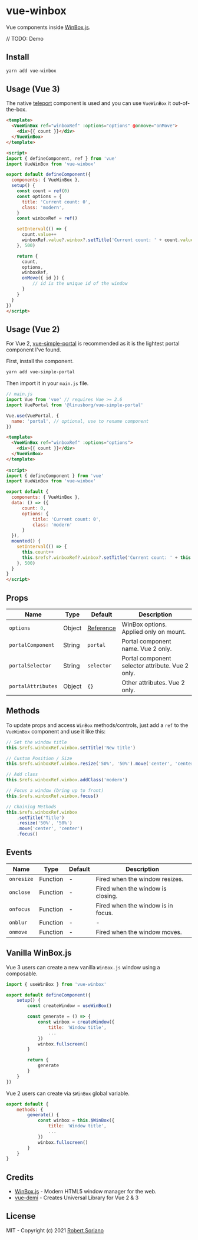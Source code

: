 # vue-winbox

Vue components inside [WinBox.js](https://github.com/nextapps-de/winbox).

// TODO: Demo

## Install

```bash
yarn add vue-winbox
```

## Usage (Vue 3)

The native [teleport](https://v3.vuejs.org/api/built-in-components.html#teleport) component is used and you can use `VueWinBox` it out-of-the-box.

```html
<template>
  <VueWinBox ref="winboxRef" :options="options" @onmove="onMove">
    <div>{{ count }}</div>
  </VueWinBox>
</template>

<script>
import { defineComponent, ref } from 'vue'
import VueWinBox from 'vue-winbox'

export default defineComponent({
  components: { VueWinBox },
  setup() {
    const count = ref(0)
    const options = {
      title: 'Current count: 0',
      class: 'modern',
    }
    const winboxRef = ref()

    setInterval(() => {
      count.value++
      winboxRef.value?.winbox?.setTitle('Current count: ' + count.value)
    }, 500)

    return {
      count,
      options,
      winboxRef,
      onMove({ id }) {
          // id is the unique id of the window
      }
    }
  }
})
</script>
```

## Usage (Vue 2)

For Vue 2, [vue-simple-portal](https://github.com/LinusBorg/vue-simple-portal) is recommended as it is the lightest portal component I've found.

First, install the component.

```bash
yarn add vue-simple-portal
```

Then import it in your `main.js` file.

```js
// main.js
import Vue from 'vue' // requires Vue >= 2.6
import VuePortal from '@linusborg/vue-simple-portal'

Vue.use(VuePortal, {
  name: 'portal', // optional, use to rename component
})
```

```html
<template>
  <VueWinBox ref="winboxRef" :options="options">
    <div>{{ count }}</div>
  </VueWinBox>
</template>
  
<script>
import { defineComponent } from 'vue'
import VueWinBox from 'vue-winbox'

export default {
  components: { VueWinBox },
  data: () => ({
      count: 0,
      options: {
          title: 'Current count: 0',
          class: 'modern'
      }
  }),
  mounted() {
    setInterval(() => {
      this.count++
      this.$refs?.winboxRef?.winbox?.setTitle('Current count: ' + this.count)
    }, 500)
  }
}
</script>
```

## Props

Name | Type | Default | Description |
------ | ------ | ------ | ------ |
`options` | Object | [Reference](https://github.com/nextapps-de/winbox#options) | WinBox options. Applied only on mount.  |
`portalComponent` | String | `portal` | Portal component name. Vue 2 only. |
`portalSelector` | String | `selector` | Portal component selector attribute. Vue 2 only.  |
`portalAttributes` | Object | `{}` | Other attributes. Vue 2 only. |

## Methods

To update props and access `WinBox` methods/controls, just add a `ref` to the `VueWinBox` component and use it like this:

```javascript
// Set the window title
this.$refs.winboxRef.winbox.setTitle('New title')

// Custom Position / Size
this.$refs.winboxRef.winbox.resize('50%', '50%').move('center', 'center')

// Add class
this.$refs.winboxRef.winbox.addClass('modern')

// Focus a window (bring up to front)
this.$refs.winboxRef.winbox.focus()

// Chaining Methods
this.$refs.winboxRef.winbox
    .setTitle('Title')
    .resize('50%', '50%')
    .move('center', 'center')
    .focus()
```

## Events

Name | Type | Default | Description |
------ | ------ | ------ | ------ |
`onresize` | Function | - | Fired when the window resizes. |
`onclose` | Function | - | Fired when the window is closing. |
`onfocus` | Function | - | Fired when the window is in focus. |
`onblur` | Function | - | - |
`onmove` | Function | - | Fired when the window moves. |

## Vanilla WinBox.js

Vue 3 users can create a new vanilla `WinBox.js` window using a composable.

```javascript
import { useWinBox } from 'vue-winbox'

export default defineComponent({
    setup() {
        const createWindow = useWinBox()

        const generate = () => {
            const winbox = createWindow({
                title: 'Window title',
                ...
            })
            winbox.fullscreen()
        }

        return {
            generate
        }
    }
})
```

Vue 2 users can create via `$WinBox` global variable.

```javascript
export default {
    methods: {
        generate() {
            const winbox = this.$WinBox({
                title: 'Window title',
                ...
            })   
            winbox.fullscreen()         
        }
    }
}
```

## Credits

- [WinBox.js](https://github.com/nextapps-de/winbox) - Modern HTML5 window manager for the web.
- [vue-demi](https://github.com/vueuse/vue-demi/) - Creates Universal Library for Vue 2 & 3

## License
MIT - Copyright (c) 2021 [Robert Soriano](https://github.com/wobsoriano)
